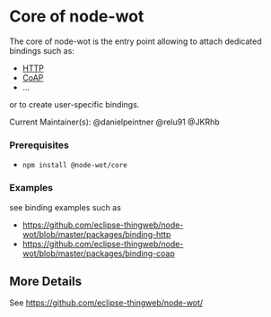 # Core of node-wot

The core of node-wot is the entry point allowing to attach dedicated bindings such as:

-   [HTTP](https://github.com/eclipse-thingweb/node-wot/blob/master/packages/binding-http)
-   [CoAP](https://github.com/eclipse-thingweb/node-wot/blob/master/packages/binding-coap)
-   ...

or to create user-specific bindings.

Current Maintainer(s): @danielpeintner @relu91 @JKRhb

### Prerequisites

-   `npm install @node-wot/core`

### Examples

see binding examples such as

-   https://github.com/eclipse-thingweb/node-wot/blob/master/packages/binding-http
-   https://github.com/eclipse-thingweb/node-wot/blob/master/packages/binding-coap

## More Details

See <https://github.com/eclipse-thingweb/node-wot/>
